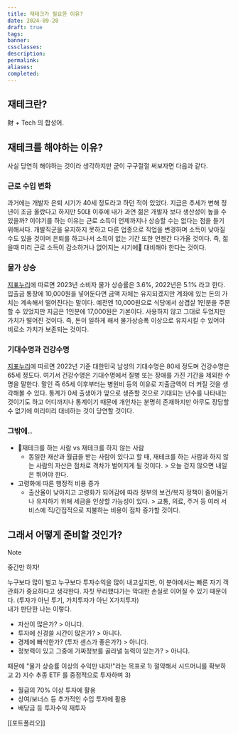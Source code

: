 ```yaml
---
title: 재테크가 필요한 이유?
date: 2024-09-20
draft: true
tags: 
banner: 
cssclasses: 
description: 
permalink: 
aliases: 
completed:
---
```

## 재테크란?
財 + Tech 의 합성어.

## 재테크를 해야하는 이유?
사실 당연히 해야하는 것이라 생각하지만 굳이 구구절절 써보자면 다음과 같다.
### 근로 수입 변화
과거에는 개발자 은퇴 시기가 40세 정도라고 하던 적이 있었다. 지금은 추세가 변해 정년이 조금 올랐다고 하지만 50대 이후에 내가 과연 젊은 개발자 보다 생산성이 높을 수 있을까? 이야기를 하는 이유는 근로 소득이 언제까지나 상승할 수는 없다는 점을 들기 위해서다. 개발직군을 유지하지 못하고 다른 업종으로 직업을 변경하며 소득이 낮아질 수도 있을 것이며 은퇴를 하고나서 소득이 없는 기간 또한 언젠간 다가올 것이다. 즉, 젊을때 미리 근로 소득이 감소하거나 없어지는 시기에 대비해야 한다는 것이다.

### 물가 상승
[지표누리](https://www.index.go.kr/unify/idx-info.do?idxCd=4226)에 따르면 2023년 소비자 물가 상승률은 3.6%, 2022년은 5.1% 라고 한다. 입출금 통장에 10,000원을 넣어둔다면 금액 자체는 유지되겠지만 계좌에 있는 돈의 가치는 계속해서 떨어진다는 말이다. 예전엔 10,000원으로 식당에서 삼겹살 1인분을 주문할 수 있었지만 지금은 1인분에 17,000원은 기본이다. 사용하지 않고 그대로 두었지만 가치가 떨어진 것이다. 즉, 돈이 일하게 해서 물가상승폭 이상으로 유지시킬 수 있어야 비로소 가치가 보존되는 것이다.

### 기대수명과 건강수명
[지표누리](https://www.index.go.kr/unity/potal/main/EachDtlPageDetail.do?idx_cd=2758)에 따르면 2022년 기준 대한민국 남성의 기대수명은 80세 정도며 건강수명은 65세 정도다. 여기서 건강수명은 기대수명에서 질병 또는 장애를 가진 기간을 제외한 수명을 말한다. 말인 즉 65세 이후부터는 병원비 등의 이유로 지출금액이 더 커질 것을 생각해볼 수 있다. 통계가 0세 출생아가 앞으로 생존할 것으로 기대되는 년수를 나타내는 것이기도 하고 어디까지나 통계이기 때문에 개인차는 분명히 존재하지만 아무도 장담할 수 없기에 미리미리 대비하는 것이 당연할 것이다.

### 그밖에..
- 재테크를 하는 사람 vs 재테크를 하지 않는 사람
	- 동일한 재산과 월급을 받는 사람이 있다고 할 때, 재테크를 하는 사람과 하지 않는 사람의 자산은 점차로 격차가 벌어지게 될 것이다. > 오늘 걷지 않으면 내일은 뛰어야 한다.
- 고령화에 따른 행정적 비용 증가
	- 출산율이 낮아지고 고령화가 되어감에 따라 정부의 보건/복지 정책이 줄어들거나 유지하기 위해 세금을 인상할 가능성이 있다. > 교통, 의료, 주거 등 여러 서비스에 직/간접적으로 지불하는 비용이 점차 증가할 것이다.

## 그래서 어떻게 준비할 것인가?

> [!NOTE] 
> 중간만 하자!

누구보다 많이 벌고 누구보다 투자수익을 많이 내고싶지만, 이 분야에서는 빠른 자기 객관화가 중요하다고 생각한다. 자칫 무리했다가는 막대한 손실로 이어질 수 있기 때문이다. (투자가 아닌 투기, 가치투자가 아닌 X가치투자)   
내가 판단한 나는 이렇다.
- 자산이 많은가? > 아니다.
- 투자에 신경쓸 시간이 많은가? > 아니다.
- 경제에 빠삭한가? (투자 센스가 좋은가?) > 아니다.
- 정보력이 있고 그중에 가짜정보를 골라낼 능력이 있는가? > 아니다.

때문에 "물가 상승률 이상의 수익만 내자!"라는 목표로 1) 절약해서 시드머니를 확보하고 2) 지수 추종 ETF 를 중점적으로 투자하며 3) 


- 월급의 70% 이상 투자에 활용
- 상여/보너스 등 추가적인 수입 투자에 활용
- 배당금 등 투자수익 재투자


[[포트폴리오]]